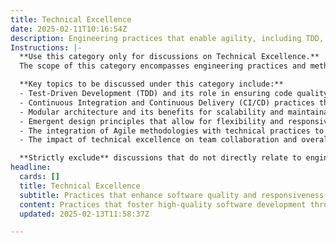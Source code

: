 ```yaml
---
title: Technical Excellence
date: 2025-02-11T10:16:54Z
description: Engineering practices that enable agility, including TDD, CI/CD, modular architecture, and emergent design.
Instructions: |-
  **Use this category only for discussions on Technical Excellence.**  
  The scope of this category encompasses engineering practices and methodologies that enhance agility within software development and delivery processes. It focuses on the principles and techniques that facilitate high-quality, efficient, and adaptive engineering practices, ensuring that teams can respond swiftly to changing requirements and deliver value consistently.

  **Key topics to be discussed under this category include:**
  - Test-Driven Development (TDD) and its role in ensuring code quality and reliability.
  - Continuous Integration and Continuous Delivery (CI/CD) practices that streamline the deployment pipeline.
  - Modular architecture and its benefits for scalability and maintainability.
  - Emergent design principles that allow for flexibility and responsiveness to evolving project needs.
  - The integration of Agile methodologies with technical practices to foster a culture of continuous improvement.
  - The impact of technical excellence on team collaboration and overall project success.

  **Strictly exclude** discussions that do not directly relate to engineering practices, such as general Agile philosophy, team dynamics without a technical focus, or unrelated business strategies. Misinterpretations of the core classification, such as conflating technical excellence with purely managerial or operational topics, should also be avoided.
headline:
  cards: []
  title: Technical Excellence
  subtitle: Practices that enhance software quality and responsiveness through effective design, testing, and delivery methodologies.
  content: Practices that foster high-quality software development through effective design, rigorous testing, and streamlined delivery. Topics include test-driven development, continuous integration and delivery, modular architecture, and adaptive design, all aimed at enhancing responsiveness and collaboration within teams.
  updated: 2025-02-13T11:58:37Z

---
```


